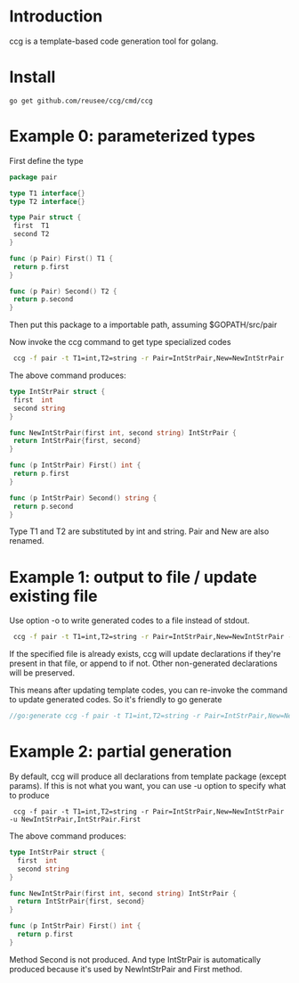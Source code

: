 # Introduction
ccg is a template-based code generation tool for golang.

# Install
```
go get github.com/reusee/ccg/cmd/ccg

```

# Example 0: parameterized types
First define the type

```go
package pair

type T1 interface{}
type T2 interface{}

type Pair struct {
 first  T1
 second T2
}

func (p Pair) First() T1 {
 return p.first
}

func (p Pair) Second() T2 {
 return p.second
}
```

Then put this package to a importable path, assuming $GOPATH/src/pair

Now invoke the ccg command to get type specialized codes

```bash
 ccg -f pair -t T1=int,T2=string -r Pair=IntStrPair,New=NewIntStrPair
```

The above command produces:

```go
type IntStrPair struct {
 first  int
 second string
}

func NewIntStrPair(first int, second string) IntStrPair {
 return IntStrPair{first, second}
}

func (p IntStrPair) First() int {
 return p.first
}

func (p IntStrPair) Second() string {
 return p.second
}
```

Type T1 and T2 are substituted by int and string. Pair and New are also renamed.

# Example 1: output to file / update existing file
Use option -o to write generated codes to a file instead of stdout.

```bash
 ccg -f pair -t T1=int,T2=string -r Pair=IntStrPair,New=NewIntStrPair -o foo.go
```

If the specified file is already exists, ccg will update declarations if they're present in that file, or append to if not.
Other non-generated declarations will be preserved.

This means after updating template codes, you can re-invoke the command to update generated codes.
So it's friendly to go generate

```go
//go:generate ccg -f pair -t T1=int,T2=string -r Pair=IntStrPair,New=NewIntStrPair -o foo.go
```

# Example 2: partial generation
By default, ccg will produce all declarations from template package (except params).
If this is not what you want, you can use -u option to specify what to produce

```
 ccg -f pair -t T1=int,T2=string -r Pair=IntStrPair,New=NewIntStrPair -u NewIntStrPair,IntStrPair.First
```

The above command produces:

```go
type IntStrPair struct {
  first  int
  second string
}

func NewIntStrPair(first int, second string) IntStrPair {
  return IntStrPair{first, second}
}

func (p IntStrPair) First() int {
  return p.first
}
```

Method Second is not produced. And type IntStrPair is automatically produced because it's used by NewIntStrPair and First method.
